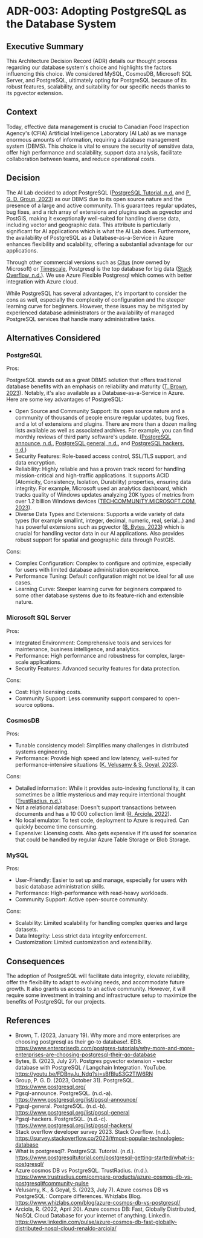 # ADR-003: Adopting PostgreSQL as the Database System

## Executive Summary

This Architecture Decision Record (ADR) details our thought process regarding
our database system's choice and highlights the factors influencing this choice.
We considered MySQL, CosmosDB, Microsoft SQL Server, and PostgreSQL, ultimately
opting for PostgreSQL because of its robust features, scalability, and
suitability for our specific needs thanks to its pgvector extension.

## Context

Today, effective data management is crucial to Canadian Food Inspection Agency's
(CFIA) Artificial Intelligence Laboratory (AI Lab) as we manage enormous amounts
of information, requiring a database management system (DBMS). This choice is
vital to ensure the security of sensitive data, offer high performance and
scalability, support data analysis, facilitate collaboration between teams, and
reduce operational costs.

## Decision

The AI Lab decided to adopt PostgreSQL ([PostgreSQL Tutorial,
n.d.](#ref-tutorial) and [P. G. D. Group, 2023](#ref-postgres)) as our DBMS due
to its open source nature and the presence of a large and active community. This
guarantees regular updates, bug fixes, and a rich array of extensions and
plugins such as pgvector and PostGIS, making it exceptionally well-suited for
handling diverse data, including vector and geographic data. This attribute is
particularly significant for AI applications which is what the AI Lab does.
Furthermore, the availability of PostgreSQL as a Database-as-a-Service in Azure
enhances flexibility and scalability, offering a substantial advantage for our
applications.

Through other commercial versions such as [Citus](https://www.citusdata.com/)
(now owned by Microsoft) or [Timescale](https://www.timescale.com/), Postgresql
is the top database for big data ([Stack Overflow, n.d.](#ref-survey)). We use
Azure Flexible Postgresql which comes with better integration with Azure cloud.

While PostgreSQL has several advantages, it's important to consider the cons as
well, especially the complexity of configuration and the steeper learning curve
for beginners. However, these issues may be mitigated by experienced database
administrators or the availability of managed PostgreSQL services that handle
many administrative tasks.

## Alternatives Considered

### PostgreSQL

Pros:

PostgreSQL stands out as a great DBMS solution that offers traditional database
benefits with an emphasis on reliability and maturity ([T. Brown,
2023](#ref-database)). Notably, it's also available as a Database-as-a-Service
in Azure. Here are some key advantages of PostgreSQL:

- Open Source and Community Support: Its open source nature and a community of
  thousands of people ensure regular updates, bug fixes, and a lot of extensions
  and plugins. There are more than a dozen mailing lists available as well as
  associated archives. For example, you can find monthly reviews of third party
  software's update. ([PostgreSQL announce, n.d.](#ref-announce), [PostgreSQL
  general, n.d.](#ref-general), and [PostgreSQL hackers, n.d.](#ref-hackers))
- Security Features: Role-based access control, SSL/TLS support, and data
  encryption.
- Reliability: Highly reliable and has a proven track record for handling
  mission-critical and high-traffic applications. It supports ACID (Atomicity,
  Consistency, Isolation, Durability) properties, ensuring data integrity. For
  example, Microsoft used an analytics dashboard, which tracks quality of
  Windows updates analyzing 20K types of metrics from over 1.2 billion Windows
  devices ([TECHCOMMUNITY.MICROSOFT.COM, 2023](#ref-architecture)).
- Diverse Data Types and Extensions: Supports a wide variety of data types (for
  example smallint, integer, decimal, numeric, real, serial...) and has powerful
  extensions such as pgvector ([B. Bytes, 2023](#ref-pgvector)) which is crucial
  for handling vector data in our AI applications. Also provides robust support
  for spatial and geographic data through PostGIS.

Cons:

- Complex Configuration: Complex to configure and optimize, especially for users
  with limited database administration experience.
- Performance Tuning: Default configuration might not be ideal for all use
  cases.
- Learning Curve: Steeper learning curve for beginners compared to some other
  database systems due to its feature-rich and extensible nature.

### Microsoft SQL Server

Pros:

- Integrated Environment: Comprehensive tools and services for maintenance,
  business intelligence, and analytics.
- Performance: High performance and robustness for complex, large-scale
applications.
- Security Features: Advanced security features for data protection.

Cons:

- Cost: High licensing costs.
- Community Support: Less community support compared to open-source options.

### CosmosDB

Pros:

- Tunable consistency model: Simplifies many challenges in distributed systems
  engineering.
- Performance: Provide high speed and low latency, well-suited for
  performance-intensive situations ([K. Velusamy &amp; S. Goyal,
  2023](#ref-compare2)).

Cons:

- Detailed information: While it provides auto-indexing functionality, it can
  sometimes be a little mysterious and may require intentional thought
  ([TrustRadius, n.d.](#ref-compare1)).
- Not a relational database: Doesn't support transactions between documents and
  has a 10 000 collection limit ([R. Arciola, 2022](#ref-cosmos)).
- No local emulator: To test code, deployment to Azure is required. Can quickly
  become time consuming.
- Expensive: Licensing costs. Also gets expensive if it’s used for scenarios
  that could be handled by regular Azure Table Storage or Blob Storage.

### MySQL

Pros:

- User-Friendly: Easier to set up and manage, especially for users with basic
  database administration skills.
- Performance: High-performance with read-heavy workloads.
- Community Support: Active open-source community.

Cons:

- Scalability: Limited scalability for handling complex queries and large
  datasets.
- Data Integrity: Less strict data integrity enforcement.
- Customization: Limited customization and extensibility.

## Consequences

The adoption of PostgreSQL will facilitate data integrity, elevate reliability,
offer the flexibility to adapt to evolving needs, and accommodate future growth.
It also grants us access to an active community. However, it will require some
investment in training and infrastructure setup to maximize the benefits of
PostgreSQL for our projects.

## References

- <a id="ref-database"></a>Brown, T. (2023, January 19). Why more and more
  enterprises are choosing postgresql as their go-to database!. EDB.
  <https://www.enterprisedb.com/postgres-tutorials/why-more-and-more-enterprises-are-choosing-postgresql-their-go-database>
- <a id="ref-pgvector"></a>Bytes, B. (2023, July 27). Postgres pgvector
  extension - vector database with PostgreSQL / Langchain Integration. YouTube.
  <https://youtu.be/FDBnyJu_Ndg?si=sBfBluS3G2TlW6RN>
- <a id="ref-postgres"></a>Group, P. G. D. (2023, October 31). PostgreSQL.
  <https://www.postgresql.org/>
- <a id="ref-announce"></a>Pgsql-announce. PostgreSQL. (n.d.-a).
  <https://www.postgresql.org/list/pgsql-announce/>
- <a id="ref-general"></a>Pgsql-general. PostgreSQL. (n.d.-b).
  <https://www.postgresql.org/list/pgsql-general>
- <a id="ref-hackers"></a>Pgsql-hackers. PostgreSQL. (n.d.-c).
  <https://www.postgresql.org/list/pgsql-hackers/>
- <a id="ref-survey"></a>Stack overflow developer survey 2023. Stack Overflow.
  (n.d.).
  <https://survey.stackoverflow.co/2023/#most-popular-technologies-database>
- <a id="ref-tutorial"></a>What is postgresql?. PostgreSQL Tutorial. (n.d.).
  <https://www.postgresqltutorial.com/postgresql-getting-started/what-is-postgresql/>
- <a id="ref-compare1"></a>Azure cosmos DB vs PostgreSQL. TrustRadius. (n.d.).
  <https://www.trustradius.com/compare-products/azure-cosmos-db-vs-postgresql#community-pulse>
- <a id="ref-compare2"></a>Velusamy, K., &amp; Goyal, S. (2023, July 7). Azure
  cosmos DB vs PostgreSQL : Compare differences. Whizlabs Blog.
  <https://www.whizlabs.com/blog/azure-cosmos-db-vs-postgresql/>
- <a id="ref-cosmos"></a>Arciola, R. (2022, April 20). Azure cosmos DB: Fast,
  Globally Distributed, NoSQL Cloud Database for your internet of anything.
  LinkedIn.
  <https://www.linkedin.com/pulse/azure-cosmos-db-fast-globally-distributed-nosql-cloud-renaldo-arciola/>
